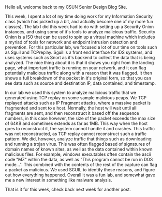 Hello all, welcome back to my CSUN Senior Design Blog Site. 

This week, I spent a lot of my time doing work for my Information Security class (which has picked up a bit, and actually become one of my more fun classes). The lab I did this week had to do with setting up a Security Onion instances, and using some of it's tools to analyze malicious traffic. Security Onion is a ISO that can be used to spin up a virtual machine which includes a myriad of tools for network and endpoint intrusion detection and prevention. For this particular lab, we focused a lot of our time on tools such as Sguil and TCPreplay. Sguil is a front end interface for IDS systems, and uses systems such as Snort as it's backend to collect the data that is being analyzed. The nice thing about it is that it shows you right from the landing page, what important traffic is running on your network, and it can flag potentially malicious traffic along with a reason that it was flagged. It then shows a full breakdown of the packet in it's original form, so that you can see data such as source and destination IP, data contained, and timestamp. 

In our lab we used this system to analyze malicious traffic that we generated using TCP replay on some sample malicious pcaps. We TCP replayed attacks such as IP Fragment attacks, where a massive packet is fragmented and sent to a host. Normally, the host will wait until all fragments are sent, and then reconstruct it based off the sequence numbers, in this case however, the size of the packet exceeds the max size of 64KB and sometimes extends as far as 1MB. This way when the host goes to reconstruct it, the system cannot handle it and crashes. This traffic was not reconstructed, as TCP replay cannot reconstruct such a traffic pattern. We did, however, analyze traffic that things such as downloading and running a trojan virus. This was often flagged based of signatures of domain names of known sites, as well as the data contained within known malicious files. For example, windows executables often contain the ascii code "MZ" within the data, as well as "This program cannot be run in DOS mode...". This combined with the contents of the rest of the capture can flag a packet as malicious. We used SGUIL to identify these reasons, and figure out how everything happened. Overall it was a fun lab, and somewhat gave me a new interest in something like malware analysis.

That is it for this week, check back next week for another post.